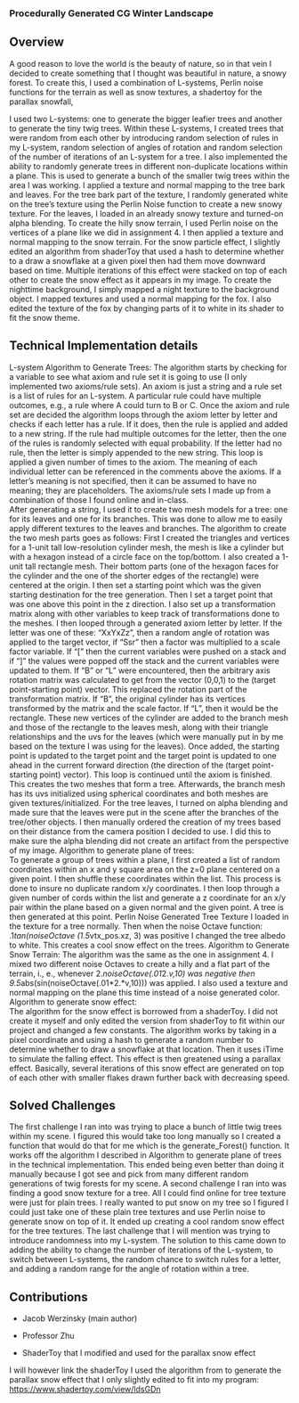 ### Procedurally Generated CG Winter Landscape

## Overview 

A good reason to love the world is the beauty of nature, so in that vein I decided to create something that I thought was beautiful in nature, a snowy forest. To create this, I used a combination of L-systems, Perlin noise functions for the terrain as well as snow textures, a shadertoy for the parallax snowfall, 

 I used two L-systems: one to generate the bigger leafier trees and another to generate the tiny twig trees. Within these L-systems, I created trees that were random from each other by introducing random selection of rules in my L-system, random selection of angles of rotation and random selection of the number of iterations of an L-system for a tree. I also implemented the ability to randomly generate trees in different non-duplicate locations within a plane. This is used to generate a bunch of the smaller twig trees within the area I was working. I applied a texture and normal mapping to the tree bark and leaves. For the tree bark part of the texture, I randomly generated white on the tree’s texture using the Perlin Noise function to create a new snowy texture. For the leaves, I loaded in an already snowy texture and turned-on alpha blending. To create the hilly snow terrain, I used Perlin noise on the vertices of a plane like we did in assignment 4. I then applied a texture and normal mapping to the snow terrain. For the snow particle effect, I slightly edited an algorithm from shaderToy that used a hash to determine whether to a draw a snowflake at a given pixel then had them move downward based on time. Multiple iterations of this effect were stacked on top of each other to create the snow effect as it appears in my image. To create the nighttime background, I simply mapped a night texture to the background object. I mapped textures and used a normal mapping for the fox. I also edited the texture of the fox by changing parts of it to white in its shader to fit the snow theme.  

## Technical Implementation details

L-system Algorithm to Generate Trees: 
 	The algorithm starts by checking for a variable to see what axiom and rule set it is going to use (I only implemented two axioms/rule sets). An axiom is just a string and a rule set is a list of rules for an L-system. A particular rule could have multiple outcomes, e.g., a rule where A could turn to B or C. Once the axiom and rule set are decided the algorithm loops through the axiom letter by letter and checks if each letter has a rule. If it does, then the rule is applied and added to a new string. If the rule had multiple outcomes for the letter, then the one of the rules is randomly selected with equal probability. If the letter had no rule, then the letter is simply appended to the new string. This loop is applied a given number of times to the axiom. The meaning of each individual letter can be referenced in the comments above the axioms. If a letter’s meaning is not specified, then it can be assumed to have no meaning; they are placeholders. The axioms/rule sets I made up from a combination of those I found online and in-class.    
	After generating a string, I used it to create two mesh models for a tree: one for its leaves and one for its branches. This was done to allow me to easily apply different textures to the leaves and branches. The algorithm to create the two mesh parts goes as follows: First I created the triangles and vertices for a 1-unit tall low-resolution cylinder mesh, the mesh is like a cylinder but with a hexagon instead of a circle face on the top/bottom. I also created a 1-unit tall rectangle mesh. Their bottom parts (one of the hexagon faces for the cylinder and the one of the shorter edges of the rectangle) were centered at the origin. I then set a starting point which was the given starting destination for the tree generation. Then I set a target point that was one above this point in the z direction. I also set up a transformation matrix along with other variables to keep track of transformations done to the meshes. I then looped through a generated axiom letter by letter. If the letter was one of these: “XxYxZz”, then a random angle of rotation was applied to the target vector, if “Ssr” then a factor was multiplied to a scale factor variable. If “[” then the current variables were pushed on a stack and if “]” the values were popped off the stack and the current variables were updated to them. If “B” or “L” were encountered, then the arbitrary axis rotation matrix was calculated to get from the vector (0,0,1) to the (target point-starting point) vector. This replaced the rotation part of the transformation matrix. If “B”, the original cylinder has its vertices transformed by the matrix and the scale factor. If “L”, then it would be the rectangle. These new vertices of the cylinder are added to the branch mesh and those of the rectangle to the leaves mesh, along with their triangle relationships and the uvs for the leaves (which were manually put in by me based on the texture I was using for the leaves). Once added, the starting point is updated to the target point and the target point is updated to one ahead in the current forward direction (the direction of the (target point-starting point) vector). This loop is continued until the axiom is finished. This creates the two meshes that form a tree. Afterwards, the branch mesh has its uvs initialized using spherical coordinates and both meshes are given textures/initialized. For the tree leaves, I turned on alpha blending and made sure that the leaves were put in the scene after the branches of the tree/other objects. I then manually ordered the creation of my trees based on their distance from the camera position I decided to use. I did this to make sure the alpha blending did not create an artifact from the perspective of my image.
Algorithm to generate plane of trees:  
To generate a group of trees within a plane, I first created a list of random coordinates within an x and y square area on the z=0 plane centered on a given point. I then shuffle these coordinates within the list. This process is done to insure no duplicate random x/y coordinates. I then loop through a given number of cords within the list and generate a z coordinate for an x/y pair within the plane based on a given normal and the given point. A tree is then generated at this point. 
Perlin Noise Generated Tree Texture
I loaded in the texture for a tree normally. Then when the noise Octave function: .1*tan(noiseOctave (1.5*vtx_pos.xz, 3) was positive I changed the tree albedo to white. This creates a cool snow effect on the trees. 
Algorithm to Generate Snow Terrain: 
The algorithm was the same as the one in assignment 4. I mixed two different noise Octaves to create a hilly and a flat part of the terrain, i., e., whenever 2.*noiseOctave(.01*2.*v,10) was negative then 9.5*abs(sin(noiseOctave(.01*2.*v,10))) was applied. I also used a texture and normal mapping on the plane this time instead of a noise generated color.  
Algorithm to generate snow effect:  
The algorithm for the snow effect is borrowed from a shaderToy. I did not create it myself and only edited the version from shaderToy to fit within our project and changed a few constants. The algorithm works by taking in a pixel coordinate and using a hash to generate a random number to determine whether to draw a snowflake at that location. Then it uses iTime to simulate the falling effect. This effect is then greatened using a parallax effect. Basically, several iterations of this snow effect are generated on top of each other with smaller flakes drawn further back with decreasing speed.  

## Solved Challenges

The first challenge I ran into was trying to place a bunch of little twig trees within my scene. I figured this would take too long manually so I created a function that would do that for me which is the generate_Forest() function. It works off the algorithm I described in Algorithm to generate plane of trees in the technical implementation. This ended being even better than doing it manually because I got see and pick from many different random generations of twig forests for my scene. A second challenge I ran into was finding a good snow texture for a tree. All I could find online for tree texture were just for plain trees. I really wanted to put snow on my tree so I figured I could just take one of these plain tree textures and use Perlin noise to generate snow on top of it. It ended up creating a cool random snow effect for the tree textures. The last challenge that I will mention was trying to introduce randomness into my L-system. The solution to this came down to adding the ability to change the number of iterations of the L-system, to switch between L-systems, the random chance to switch rules for a letter, and adding a random range for the angle of rotation within a tree.  

## Contributions

- Jacob Werzinsky (main author)

- Professor Zhu 

- ShaderToy that I modified and used for the parallax snow effect
 
I will however link the shaderToy I used the algorithm from to generate the parallax snow effect that I only slightly edited to fit into my program: 
https://www.shadertoy.com/view/ldsGDn 
 
